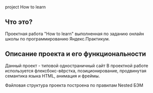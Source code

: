 project How to learn

  Что это?
  -----------

  Проектная работа "How to learn" выполненная по заданию онлайн школы по программированию Яндекс.Практикум.

  Описание проекта и его функциональности
  ------------------
  Данный проект - типовой одностраничный сайт
  В проектной работе используется флексбокс-вёрстка, позиционирование,  продвинутая семантика языка HTML, анимация и фреймы.

  Файловая структура проекта построена по правилам Nested БЭМ

  